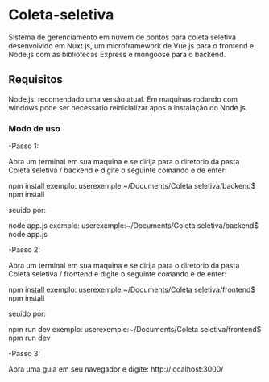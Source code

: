 # Coleta-seletiva

Sistema de gerenciamento em nuvem de pontos para coleta seletiva desenvolvido em Nuxt.js, um microframework de Vue.js para o frontend
e Node.js com as bibliotecas Express e mongoose para o backend.

## Requisitos

Node.js: recomendado uma versão atual.
Em maquinas rodando com windows pode ser necessario reinicializar apos a instalação do Node.js.

### Modo de uso

-Passo 1:

Abra um terminal em sua maquina e se dirija para o diretorio da pasta Coleta seletiva / backend 
e digite o seguinte comando e de enter:

npm install
exemplo: userexemple:~/Documents/Coleta seletiva/backend$ npm install

seuido por:

node app.js
exemplo: userexemple:~/Documents/Coleta seletiva/backend$ node app.js

-Passo 2:

Abra um terminal em sua maquina e se dirija para o diretorio da pasta Coleta seletiva / frontend 
e digite o seguinte comando e de enter:

npm install
exemplo: userexemple:~/Documents/Coleta seletiva/frontend$ npm install

seuido por:

npm run dev
exemplo: userexemple:~/Documents/Coleta seletiva/frontend$ npm run dev

-Passo 3:

Abra uma guia em seu navegador e digite:
http://localhost:3000/

